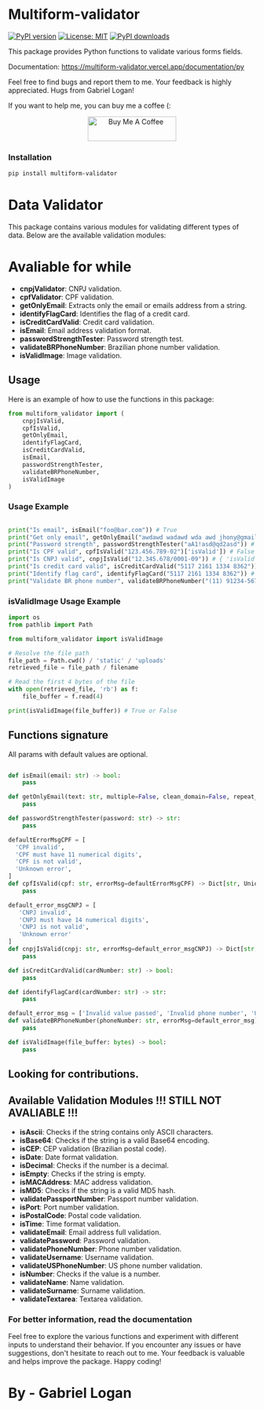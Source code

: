# Multiform-validator

[![PyPI version](https://badge.fury.io/py/multiform-validator.svg)](https://badge.fury.io/py/multiform-validator)
[![License: MIT](https://img.shields.io/badge/License-MIT-yellow.svg)](https://opensource.org/licenses/MIT)
[![PyPI downloads](https://img.shields.io/pypi/dm/multiform-validator.svg?style=flat-square)](https://pypistats.org/packages/multiform-validator)

This package provides Python functions to validate various forms fields.

Documentation: https://multiform-validator.vercel.app/documentation/py

Feel free to find bugs and report them to me. Your feedback is highly appreciated. Hugs from Gabriel Logan!

If you want to help me, you can buy me a coffee (:

<p align="center">
	<a href="https://www.buymeacoffee.com/gabriellogan" target="_blank">
		<img src="https://cdn.buymeacoffee.com/buttons/v2/default-yellow.png" alt="Buy Me A Coffee" style="height: 50px !important;width: 180px !important;" >
	</a>
</p>

### Installation

```bash
pip install multiform-validator
```

# Data Validator

This package contains various modules for validating different types of data. Below are the available validation modules:

# Avaliable for while

- **cnpjValidator**: CNPJ validation.
- **cpfValidator**: CPF validation.
- **getOnlyEmail**: Extracts only the email or emails address from a string.
- **identifyFlagCard**: Identifies the flag of a credit card.
- **isCreditCardValid**: Credit card validation.
- **isEmail**: Email address validation format.
- **passwordStrengthTester**: Password strength test.
- **validateBRPhoneNumber**: Brazilian phone number validation.
- **isValidImage**: Image validation.

## Usage

Here is an example of how to use the functions in this package:

```python
from multiform_validator import (
    cnpjIsValid,
    cpfIsValid,
    getOnlyEmail,
    identifyFlagCard,
    isCreditCardValid,
    isEmail,
    passwordStrengthTester,
    validateBRPhoneNumber,
    isValidImage
)
```

### Usage Example

```python

print("Is email", isEmail("foo@bar.com")) # True
print("Get only email", getOnlyEmail("awdawd wadawd wda awd jhony@gmail.com awdawdawd")) # jhony@gmail.com
print("Password strength", passwordStrengthTester("aA1!asd@qd2asd")) # Strong
print("Is CPF valid", cpfIsValid("123.456.789-02")['isValid']) # False
print("Is CNPJ valid", cnpjIsValid("12.345.678/0001-09")) # { 'isValid': False, 'errorMsg': 'CNPJ is not valid' }
print("Is credit card valid", isCreditCardValid("5117 2161 1334 8362")) # True
print("Identify flag card", identifyFlagCard("5117 2161 1334 8362")) # Mastercard
print("Validate BR phone number", validateBRPhoneNumber("(11) 91234-5678")) # { 'isValid': True, 'errorMsg': None }

```

### isValidImage Usage Example

```python
import os
from pathlib import Path

from multiform_validator import isValidImage

# Resolve the file path
file_path = Path.cwd() / 'static' / 'uploads'
retrieved_file = file_path / filename

# Read the first 4 bytes of the file
with open(retrieved_file, 'rb') as f:
    file_buffer = f.read(4)

print(isValidImage(file_buffer)) # True or False
```

## Functions signature

All params with default values are optional.

```python

def isEmail(email: str) -> bool:
    pass

def getOnlyEmail(text: str, multiple=False, clean_domain=False, repeat_email=False) -> str:
    pass

def passwordStrengthTester(password: str) -> str:
    pass

defaultErrorMsgCPF = [
  'CPF invalid',
  'CPF must have 11 numerical digits',
  'CPF is not valid',
  'Unknown error',
]
def cpfIsValid(cpf: str, errorMsg=defaultErrorMsgCPF) -> Dict[str, Union[bool, str, None]]:
    pass

default_error_msgCNPJ = [
   'CNPJ invalid', 
   'CNPJ must have 14 numerical digits', 
   'CNPJ is not valid', 
   'Unknown error'
]
def cnpjIsValid(cnpj: str, errorMsg=default_error_msgCNPJ) -> Dict[str, Union[bool, str, None]]:
    pass

def isCreditCardValid(cardNumber: str) -> bool:
    pass

def identifyFlagCard(cardNumber: str) -> str:
    pass

default_error_msg = ['Invalid value passed', 'Invalid phone number', 'Unknown error']
def validateBRPhoneNumber(phoneNumber: str, errorMsg=default_error_msg) -> Dict[str, Union[bool, str, None]]:
    pass

def isValidImage(file_buffer: bytes) -> bool:
    pass

```

## Looking for contributions. 

## Available Validation Modules !!! STILL NOT AVALIABLE !!!

- **isAscii**: Checks if the string contains only ASCII characters.
- **isBase64**: Checks if the string is a valid Base64 encoding.
- **isCEP**: CEP validation (Brazilian postal code).
- **isDate**: Date format validation.
- **isDecimal**: Checks if the number is a decimal.
- **isEmpty**: Checks if the string is empty.
- **isMACAddress**: MAC address validation.
- **isMD5**: Checks if the string is a valid MD5 hash.
- **validatePassportNumber**: Passport number validation.
- **isPort**: Port number validation.
- **isPostalCode**: Postal code validation.
- **isTime**: Time format validation.
- **validateEmail**: Email address full validation.
- **validatePassword**: Password validation.
- **validatePhoneNumber**: Phone number validation.
- **validateUsername**: Username validation.
- **validateUSPhoneNumber**: US phone number validation.
- **isNumber**: Checks if the value is a number.
- **validateName**: Name validation.
- **validateSurname**: Surname validation.
- **validateTextarea**: Textarea validation.

### For better information, read the documentation

Feel free to explore the various functions and experiment with different inputs to understand their behavior. If you encounter any issues or have suggestions, don't hesitate to reach out to me. Your feedback is valuable and helps improve the package. Happy coding!

# By - Gabriel Logan
